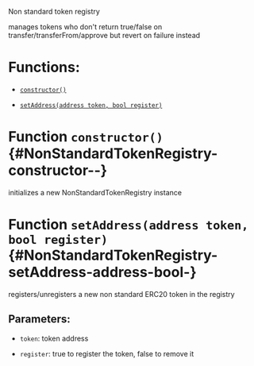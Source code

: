 Non standard token registry

manages tokens who don't return true/false on transfer/transferFrom/approve but revert on failure instead 

# Functions:

- [`constructor()`](#NonStandardTokenRegistry-constructor--)

- [`setAddress(address token, bool register)`](#NonStandardTokenRegistry-setAddress-address-bool-)

# Function `constructor()` {#NonStandardTokenRegistry-constructor--}

initializes a new NonStandardTokenRegistry instance

# Function `setAddress(address token, bool register)` {#NonStandardTokenRegistry-setAddress-address-bool-}

registers/unregisters a new non standard ERC20 token in the registry

## Parameters:

- `token`:    token address

- `register`: true to register the token, false to remove it
